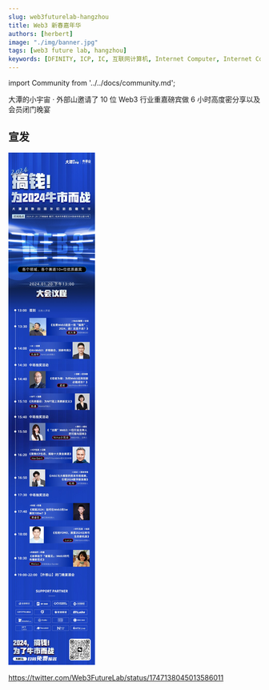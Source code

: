 ```yaml
---
slug: web3futurelab-hangzhou
title: Web3 新春嘉年华
authors: [herbert]
image: "./img/banner.jpg"
tags: [web3 future lab, hangzhou]
keywords: [DFINITY, ICP, IC, 互联网计算机, Internet Computer, Internet Computer Protocol, Web3, Crypto, Blockchain, 区块链, 加密货币, DApp, 去中心化, 去中心化应用, developer, Web3 Future Lab, Hangzhou, 杭州]
---
```


import Community from '../../docs/community.md';

大潭的小宇宙 · 外部山邀请了 10 位 Web3 行业重嘉磅宾做 6 小时高度密分享以及会员闭门晚宴

<!--truncate-->

## 宣发

![poster](./img/agenda.jpg)

https://twitter.com/Web3FutureLab/status/1747138045013586011

<Community />
